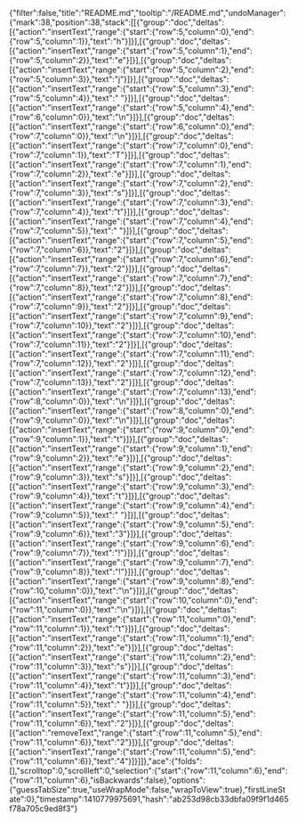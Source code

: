 {"filter":false,"title":"README.md","tooltip":"/README.md","undoManager":{"mark":38,"position":38,"stack":[[{"group":"doc","deltas":[{"action":"insertText","range":{"start":{"row":5,"column":0},"end":{"row":5,"column":1}},"text":"h"}]}],[{"group":"doc","deltas":[{"action":"insertText","range":{"start":{"row":5,"column":1},"end":{"row":5,"column":2}},"text":"e"}]}],[{"group":"doc","deltas":[{"action":"insertText","range":{"start":{"row":5,"column":2},"end":{"row":5,"column":3}},"text":"j"}]}],[{"group":"doc","deltas":[{"action":"insertText","range":{"start":{"row":5,"column":3},"end":{"row":5,"column":4}},"text":" "}]}],[{"group":"doc","deltas":[{"action":"insertText","range":{"start":{"row":5,"column":4},"end":{"row":6,"column":0}},"text":"\n"}]}],[{"group":"doc","deltas":[{"action":"insertText","range":{"start":{"row":6,"column":0},"end":{"row":7,"column":0}},"text":"\n"}]}],[{"group":"doc","deltas":[{"action":"insertText","range":{"start":{"row":7,"column":0},"end":{"row":7,"column":1}},"text":"T"}]}],[{"group":"doc","deltas":[{"action":"insertText","range":{"start":{"row":7,"column":1},"end":{"row":7,"column":2}},"text":"e"}]}],[{"group":"doc","deltas":[{"action":"insertText","range":{"start":{"row":7,"column":2},"end":{"row":7,"column":3}},"text":"s"}]}],[{"group":"doc","deltas":[{"action":"insertText","range":{"start":{"row":7,"column":3},"end":{"row":7,"column":4}},"text":"t"}]}],[{"group":"doc","deltas":[{"action":"insertText","range":{"start":{"row":7,"column":4},"end":{"row":7,"column":5}},"text":" "}]}],[{"group":"doc","deltas":[{"action":"insertText","range":{"start":{"row":7,"column":5},"end":{"row":7,"column":6}},"text":"2"}]}],[{"group":"doc","deltas":[{"action":"insertText","range":{"start":{"row":7,"column":6},"end":{"row":7,"column":7}},"text":"2"}]}],[{"group":"doc","deltas":[{"action":"insertText","range":{"start":{"row":7,"column":7},"end":{"row":7,"column":8}},"text":"2"}]}],[{"group":"doc","deltas":[{"action":"insertText","range":{"start":{"row":7,"column":8},"end":{"row":7,"column":9}},"text":"2"}]}],[{"group":"doc","deltas":[{"action":"insertText","range":{"start":{"row":7,"column":9},"end":{"row":7,"column":10}},"text":"2"}]}],[{"group":"doc","deltas":[{"action":"insertText","range":{"start":{"row":7,"column":10},"end":{"row":7,"column":11}},"text":"2"}]}],[{"group":"doc","deltas":[{"action":"insertText","range":{"start":{"row":7,"column":11},"end":{"row":7,"column":12}},"text":"2"}]}],[{"group":"doc","deltas":[{"action":"insertText","range":{"start":{"row":7,"column":12},"end":{"row":7,"column":13}},"text":"2"}]}],[{"group":"doc","deltas":[{"action":"insertText","range":{"start":{"row":7,"column":13},"end":{"row":8,"column":0}},"text":"\n"}]}],[{"group":"doc","deltas":[{"action":"insertText","range":{"start":{"row":8,"column":0},"end":{"row":9,"column":0}},"text":"\n"}]}],[{"group":"doc","deltas":[{"action":"insertText","range":{"start":{"row":9,"column":0},"end":{"row":9,"column":1}},"text":"t"}]}],[{"group":"doc","deltas":[{"action":"insertText","range":{"start":{"row":9,"column":1},"end":{"row":9,"column":2}},"text":"e"}]}],[{"group":"doc","deltas":[{"action":"insertText","range":{"start":{"row":9,"column":2},"end":{"row":9,"column":3}},"text":"s"}]}],[{"group":"doc","deltas":[{"action":"insertText","range":{"start":{"row":9,"column":3},"end":{"row":9,"column":4}},"text":"t"}]}],[{"group":"doc","deltas":[{"action":"insertText","range":{"start":{"row":9,"column":4},"end":{"row":9,"column":5}},"text":" "}]}],[{"group":"doc","deltas":[{"action":"insertText","range":{"start":{"row":9,"column":5},"end":{"row":9,"column":6}},"text":"3"}]}],[{"group":"doc","deltas":[{"action":"insertText","range":{"start":{"row":9,"column":6},"end":{"row":9,"column":7}},"text":"!"}]}],[{"group":"doc","deltas":[{"action":"insertText","range":{"start":{"row":9,"column":7},"end":{"row":9,"column":8}},"text":"!"}]}],[{"group":"doc","deltas":[{"action":"insertText","range":{"start":{"row":9,"column":8},"end":{"row":10,"column":0}},"text":"\n"}]}],[{"group":"doc","deltas":[{"action":"insertText","range":{"start":{"row":10,"column":0},"end":{"row":11,"column":0}},"text":"\n"}]}],[{"group":"doc","deltas":[{"action":"insertText","range":{"start":{"row":11,"column":0},"end":{"row":11,"column":1}},"text":"t"}]}],[{"group":"doc","deltas":[{"action":"insertText","range":{"start":{"row":11,"column":1},"end":{"row":11,"column":2}},"text":"e"}]}],[{"group":"doc","deltas":[{"action":"insertText","range":{"start":{"row":11,"column":2},"end":{"row":11,"column":3}},"text":"s"}]}],[{"group":"doc","deltas":[{"action":"insertText","range":{"start":{"row":11,"column":3},"end":{"row":11,"column":4}},"text":"t"}]}],[{"group":"doc","deltas":[{"action":"insertText","range":{"start":{"row":11,"column":4},"end":{"row":11,"column":5}},"text":" "}]}],[{"group":"doc","deltas":[{"action":"insertText","range":{"start":{"row":11,"column":5},"end":{"row":11,"column":6}},"text":"2"}]}],[{"group":"doc","deltas":[{"action":"removeText","range":{"start":{"row":11,"column":5},"end":{"row":11,"column":6}},"text":"2"}]}],[{"group":"doc","deltas":[{"action":"insertText","range":{"start":{"row":11,"column":5},"end":{"row":11,"column":6}},"text":"4"}]}]]},"ace":{"folds":[],"scrolltop":0,"scrollleft":0,"selection":{"start":{"row":11,"column":6},"end":{"row":11,"column":6},"isBackwards":false},"options":{"guessTabSize":true,"useWrapMode":false,"wrapToView":true},"firstLineState":0},"timestamp":1410779975691,"hash":"ab253d98cb33dbfa09f9f1d465f78a705c9ed8f3"}